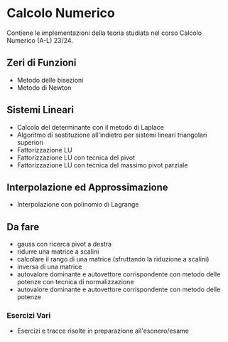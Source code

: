 # Calcolo Numerico
Contiene le implementazioni della teoria studiata nel corso Calcolo Numerico (A-L) 23/24.

## Zeri di Funzioni
- Metodo delle bisezioni
- Metodo di Newton

## Sistemi Lineari
- Calcolo del determinante con il metodo di Laplace
- Algoritmo di sostituzione all'indietro per sistemi lineari triangolari superiori
- Fattorizzazione LU
- Fattorizzazione LU con tecnica del pivot
- Fattorizzazione LU con tecnica del massimo pivot parziale

## Interpolazione ed Approssimazione
- Interpolazione con polinomio di Lagrange

## Da fare
- gauss con ricerca pivot a destra
- ridurre una matrice a scalini
- calcolare il rango di una matrice (sfruttando la riduzione a scalini)
- inversa di una matrice
- autovalore dominante e autovettore corrispondente con metodo delle potenze con tecnica di normalizzazione
- autovalore dominante e autovettore corrispondente con metodo delle potenze


### Esercizi Vari
- Esercizi e tracce risolte in preparazione all'esonero/esame
